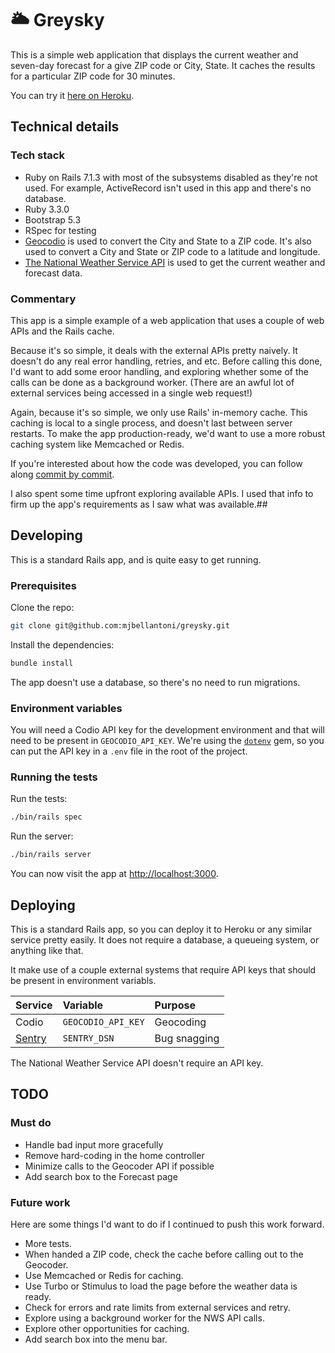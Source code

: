 # 🌥️ Greysky

This is a simple web application that displays the current weather and
seven-day forecast for a give ZIP code or City, State. It caches the
results for a particular ZIP code for 30 minutes.

You can try it [here on Heroku](https://greysky-21447b0393eb.herokuapp.com).

## Technical details

### Tech stack

* Ruby on Rails 7.1.3 with most of the subsystems disabled as they're
  not used. For example, ActiveRecord isn't used in this app and there's
  no database.
* Ruby 3.3.0
* Bootstrap 5.3
* RSpec for testing
* [Geocodio](http://geocod.io) is used to convert the City and State to a ZIP code. It's
  also used to convert a City and State or ZIP code to a latitude and
  longitude.
* [The National Weather Service
  API](https://www.weather.gov/documentation/services-web-api) is used
  to get the current weather and forecast data.

### Commentary
 
This app is a simple example of a web application that uses a couple of web APIs and the Rails cache.

Because it's so simple, it deals with the external APIs pretty naively.
It doesn't do any real error handling, retries, and etc.  Before calling
this done, I'd want to add some eroor handling, and exploring whether
some of the calls can be done as a background worker. (There are an
awful lot of external services being accessed in a single web request!)

Again, because it's so simple, we only use Rails' in-memory cache. This
caching is local to a single process, and doesn't last between server
restarts. To make the app production-ready, we'd want to use a more
robust caching system like Memcached or Redis.

If you're interested about how the code was developed, you can follow
along [commit by
commit](https://github.com/mjbellantoni/greysky/commits).

I also spent some time upfront exploring available APIs. I used that
info to firm up the app's requirements as I saw what was available.##

## Developing

This is a standard Rails app, and is quite easy to get running.

### Prerequisites

Clone the repo:

```sh
git clone git@github.com:mjbellantoni/greysky.git
```

Install the dependencies:

```sh
bundle install
```
The app doesn't use a database, so there's no need to run migrations.

### Environment variables

You will need a Codio API key for the development environment and that
will need to be present in `GEOCODIO_API_KEY`. We're using the
[`dotenv`](https://github.com/bkeepers/dotenv) gem, so you can put the
API key in a `.env` file in the root of the project.

### Running the tests

Run the tests:

```sh
./bin/rails spec
```

Run the server:

```sh
./bin/rails server
```
You can now visit the app at [http://localhost:3000](http://localhost:3000).


## Deploying

This is a standard Rails app, so you can deploy it to Heroku or any similar service pretty easily. It does not require a database, a queueing system, or anything like that.

It make use of a couple external systems that require API keys that should be present in environment variabls.

| Service                     | Variable           | Purpose      |
|:----------------------------|:-------------------|:-------------|
| Codio                       | `GEOCODIO_API_KEY` | Geocoding    |
| [Sentry](https://sentry.io) | `SENTRY_DSN`       | Bug snagging |

The National Weather Service API doesn't require an API key.

## TODO

### Must do

* Handle bad input more gracefully
* Remove hard-coding in the home controller
* Minimize calls to the Geocoder API if possible
* Add search box to the Forecast page

### Future work

Here are some things I'd want to do if I continued to push this work
forward.

* More tests.
* When handed a ZIP code, check the cache before calling out to the Geocoder.
* Use Memcached or Redis for caching.
* Use Turbo or Stimulus to load the page before the weather data is ready. 
* Check for errors and rate limits from external services and retry.
* Explore using a background worker for the NWS API calls.
* Explore other opportunities for caching.
* Add search box into the menu bar.
